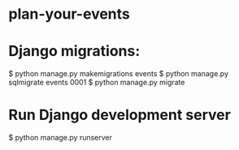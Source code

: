 # plan-your-events
# Django migrations:
$ python manage.py makemigrations events
$ python manage.py sqlmigrate events 0001
$ python manage.py migrate
# Run Django development server
$ python manage.py runserver
